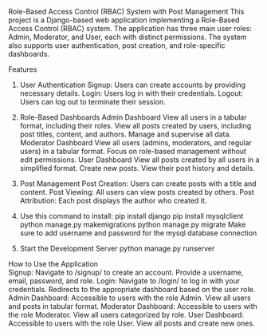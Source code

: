 Role-Based Access Control (RBAC) System with Post Management
This project is a Django-based web application implementing a Role-Based Access Control (RBAC) system. The application has three main user roles: Admin, Moderator, and User, each with distinct permissions. The system also supports user authentication, post creation, and role-specific dashboards.

Features
1. User Authentication
      Signup: Users can create accounts by providing necessary details.
      Login: Users log in with their credentials.
      Logout: Users can log out to terminate their session.
2. Role-Based Dashboards
      Admin Dashboard
        View all users in a tabular format, including their roles.
        View all posts created by users, including post titles, content, and authors.
        Manage and supervise all data.
      Moderator Dashboard
        View all users (admins, moderators, and regular users) in a tabular format.
        Focus on role-based management without edit permissions.
      User Dashboard
        View all posts created by all users in a simplified format.
        Create new posts.
        View their post history and details.
3. Post Management
      Post Creation: Users can create posts with a title and content.
      Post Viewing: All users can view posts created by others.
      Post Attribution: Each post displays the author who created it.
   
4. Use this command to install:
pip install django
pip install mysqlclient
python manage.py makemigrations
python manage.py migrate
Make sure to add username and password for the mysql database connection


6. Start the Development Server
python manage.py runserver


How to Use the Application	
Signup:	Navigate to /signup/ to create an account. Provide a username, email, password, and role.
Login:	Navigate to /login/ to log in with your credentials. Redirects to the appropriate dashboard based on the user role.
Admin Dashboard:	Accessible to users with the role Admin. View all users and posts in tabular format.
Moderator Dashboard:	Accessible to users with the role Moderator. View all users categorized by role.
User Dashboard:	Accessible to users with the role User. View all posts and create new ones.
